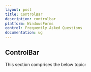 ```yaml
---
layout: post
title: ControlBar
description: controlbar
platform: WindowsForms
control: Frequently Asked Questions
documentation: ug
---
```


## ControlBar

This section comprises the below topic:

